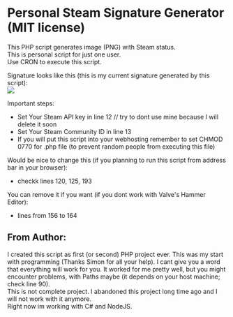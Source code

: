 # Personal Steam Signature Generator (MIT license)
This PHP script generates image (PNG) with Steam status.  
This is personal script for just one user.  
Use CRON to execute this script.  

Signature looks like this (this is my current signature generated by this script):  
![](https://av.execute.run/sig/sig.png)

Important steps:  
- Set Your Steam API key in line 12 // try to dont use mine because I will delete it soon
- Set Your Steam Community ID in line 13
- If you will put this script into your webhosting remember to set CHMOD 0770 for .php file (to prevent random people from executing this file)  

Would be nice to change this (if you planning to run this script from address bar in your browser):
- checkk lines 120, 125, 193

You can remove it if you want (if you dont work with Valve's Hammer Editor):
- lines from 156 to 164

## From Author:
I created this script as first (or second) PHP project ever. This was my start with programming (Thanks Simon for all your help). I cant give you a word that everything will work for you. It worked for me pretty well, but you might encounter problems, with Paths maybe (it depends on your host machine; check line 90).  
This is not complete project. I abandoned this project long time ago and I will not work with it anymore.  
Right now im working with C# and NodeJS.
